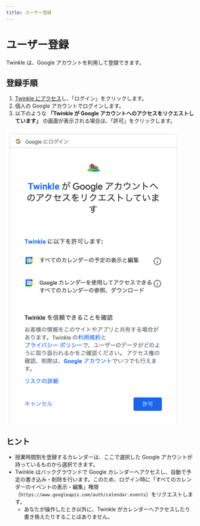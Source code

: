 ```yaml
---
title: ユーザー登録
---
```


# ユーザー登録

Twinkle は、Google アカウントを利用して登録できます。

## 登録手順

1. [Twinkle にアクセス](https://app.twinkle.nandenjin.com/login)し、「ログイン」をクリックします。
2. 個人の Google アカウントでログインします。
3. 以下のような **「Twinkle が Google アカウントへのアクセスをリクエストしています」** の画面が表示される場合は、「許可」をクリックします。

![](./_assets/registering/oauth_request.png)

## ヒント

- 授業時間割を登録するカレンダーは、ここで選択した Google アカウントが持っているものから選択できます。
- Twinkle はバックグラウンドで Google カレンダーへアクセスし、自動で予定の書き込み・削除を行います。このため、ログイン時に「すべてのカレンダーのイベントの表示・編集」権限（`https://www.googleapis.com/auth/calendar.events`）をリクエストします。
  - あなたが操作したとき以外に、Twinkle がカレンダーへアクセスしたり書き換えたりすることはありません。

